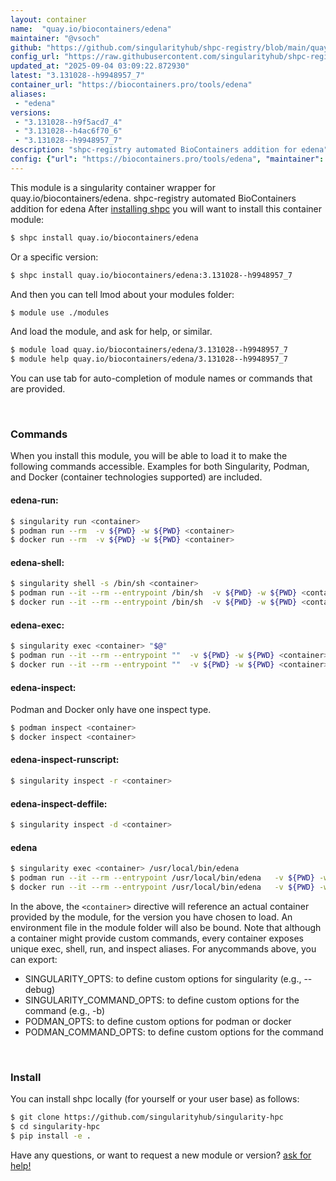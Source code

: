 ```yaml
---
layout: container
name:  "quay.io/biocontainers/edena"
maintainer: "@vsoch"
github: "https://github.com/singularityhub/shpc-registry/blob/main/quay.io/biocontainers/edena/container.yaml"
config_url: "https://raw.githubusercontent.com/singularityhub/shpc-registry/main/quay.io/biocontainers/edena/container.yaml"
updated_at: "2025-09-04 03:09:22.872930"
latest: "3.131028--h9948957_7"
container_url: "https://biocontainers.pro/tools/edena"
aliases:
 - "edena"
versions:
 - "3.131028--h9f5acd7_4"
 - "3.131028--h4ac6f70_6"
 - "3.131028--h9948957_7"
description: "shpc-registry automated BioContainers addition for edena"
config: {"url": "https://biocontainers.pro/tools/edena", "maintainer": "@vsoch", "description": "shpc-registry automated BioContainers addition for edena", "latest": {"3.131028--h9948957_7": "sha256:722f8b77845d9c44528f45b5062bbbdcdd9bbe766b1c0580faa98bd2e717c4b0"}, "tags": {"3.131028--h9f5acd7_4": "sha256:f93e665eab1c6db72ad08dd2dd35990b33c70010e890df878e548c0e48dd8064", "3.131028--h4ac6f70_6": "sha256:6f6f95fa9f7a169371b46b2def25b683e5714082d43bf9c3139fc5e4ddc81d9e", "3.131028--h9948957_7": "sha256:722f8b77845d9c44528f45b5062bbbdcdd9bbe766b1c0580faa98bd2e717c4b0"}, "docker": "quay.io/biocontainers/edena", "aliases": {"edena": "/usr/local/bin/edena"}}
---
```


This module is a singularity container wrapper for quay.io/biocontainers/edena.
shpc-registry automated BioContainers addition for edena
After [installing shpc](#install) you will want to install this container module:


```bash
$ shpc install quay.io/biocontainers/edena
```

Or a specific version:

```bash
$ shpc install quay.io/biocontainers/edena:3.131028--h9948957_7
```

And then you can tell lmod about your modules folder:

```bash
$ module use ./modules
```

And load the module, and ask for help, or similar.

```bash
$ module load quay.io/biocontainers/edena/3.131028--h9948957_7
$ module help quay.io/biocontainers/edena/3.131028--h9948957_7
```

You can use tab for auto-completion of module names or commands that are provided.

<br>

### Commands

When you install this module, you will be able to load it to make the following commands accessible.
Examples for both Singularity, Podman, and Docker (container technologies supported) are included.

#### edena-run:

```bash
$ singularity run <container>
$ podman run --rm  -v ${PWD} -w ${PWD} <container>
$ docker run --rm  -v ${PWD} -w ${PWD} <container>
```

#### edena-shell:

```bash
$ singularity shell -s /bin/sh <container>
$ podman run --it --rm --entrypoint /bin/sh  -v ${PWD} -w ${PWD} <container>
$ docker run --it --rm --entrypoint /bin/sh  -v ${PWD} -w ${PWD} <container>
```

#### edena-exec:

```bash
$ singularity exec <container> "$@"
$ podman run --it --rm --entrypoint ""  -v ${PWD} -w ${PWD} <container> "$@"
$ docker run --it --rm --entrypoint ""  -v ${PWD} -w ${PWD} <container> "$@"
```

#### edena-inspect:

Podman and Docker only have one inspect type.

```bash
$ podman inspect <container>
$ docker inspect <container>
```

#### edena-inspect-runscript:

```bash
$ singularity inspect -r <container>
```

#### edena-inspect-deffile:

```bash
$ singularity inspect -d <container>
```


#### edena

```bash
$ singularity exec <container> /usr/local/bin/edena
$ podman run --it --rm --entrypoint /usr/local/bin/edena   -v ${PWD} -w ${PWD} <container> -c " $@"
$ docker run --it --rm --entrypoint /usr/local/bin/edena   -v ${PWD} -w ${PWD} <container> -c " $@"
```



In the above, the `<container>` directive will reference an actual container provided
by the module, for the version you have chosen to load. An environment file in the
module folder will also be bound. Note that although a container
might provide custom commands, every container exposes unique exec, shell, run, and
inspect aliases. For anycommands above, you can export:

 - SINGULARITY_OPTS: to define custom options for singularity (e.g., --debug)
 - SINGULARITY_COMMAND_OPTS: to define custom options for the command (e.g., -b)
 - PODMAN_OPTS: to define custom options for podman or docker
 - PODMAN_COMMAND_OPTS: to define custom options for the command

<br>

### Install

You can install shpc locally (for yourself or your user base) as follows:

```bash
$ git clone https://github.com/singularityhub/singularity-hpc
$ cd singularity-hpc
$ pip install -e .
```

Have any questions, or want to request a new module or version? [ask for help!](https://github.com/singularityhub/singularity-hpc/issues)